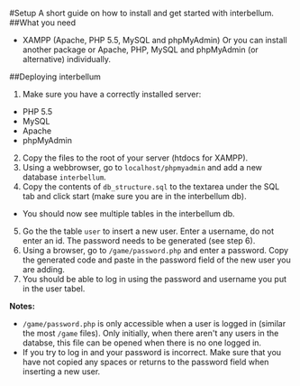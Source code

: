 #Setup
A short guide on how to install and get started with interbellum.
##What you need
* XAMPP (Apache, PHP 5.5, MySQL and phpMyAdmin)
Or you can install another package or Apache, PHP, MySQL and phpMyAdmin (or alternative) individually.

##Deploying interbellum
1. Make sure you have a correctly installed server:
  * PHP 5.5
  * MySQL
  * Apache
  * phpMyAdmin
2. Copy the files to the root of your server (htdocs for XAMPP).
3. Using a webbrowser, go to `localhost/phpmyadmin` and add a new database `interbellum`.
4. Copy the contents of `db_structure.sql` to the textarea under the SQL tab and click start (make sure you are in the interbellum db).
  * You should now see multiple tables in the interbellum db.
5. Go the the table `user` to insert a new user. Enter a username, do not enter an id. The password needs to be generated (see step 6).
6. Using a browser, go to `/game/password.php` and enter a password. Copy the generated code and paste in the password field of the new user you are adding.
7. You should be able to log in using the password and username you put in the user tabel.

**Notes:**
* `/game/password.php` is only accessible when a user is logged in (similar the most `/game` files). Only initially, when there aren't any users in the databse, this file can be opened when there is no one logged in.
* If you try to log in and your password is incorrect. Make sure that you have not copied any spaces or returns to the password field when inserting a new user.
